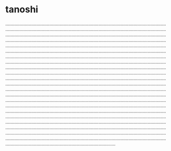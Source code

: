 # tanoshi

.............................................................................................................................................................................................................................................................................................................................................................................................................................................................................................................................................................................................................................................................................................................................................................................................................................................................................................................................................................................................................................................................................................................................................................................................................................................................................................................................................................................................................................................................................................................................................................................................................................................................................................................................................................................................................................................................................................................................................................................................................................................................................................................................................................................................................................................................................................................................................................................................................................................................................................................................................................................................................................................................................................................................................................................................................................................................................................................................
